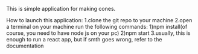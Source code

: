 This is simple application for making cones.

How to launch this application:
1.clone the git repo to your machine
2.open a terminal on your machine run the following commands:
  1)npm install(of course, you need to have node js on your pc)
  2)npm start
3.usually, this is enough to run a react app, but if smth goes wrong, refer to the documentation